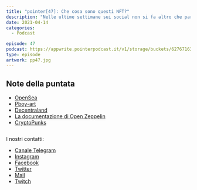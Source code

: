 ```yaml
---
title: "pointer[47]: Che cosa sono questi NFT?"
description: "Nelle ultime settimane sui social non si fa altro che parlare di NFT.  Chi siamo noi per non cavalcare l'onda e spiegarvi, in una puntata a tema, cosa sono e come vengono utilizzati? La quarantasettesima puntata del PointerPodcast sarà quindi un po' diversa dal solito: prima di registrare, Luca, non sapeva nulla di NFT. Farà quindi qualche domanda sul tema ad Alessandro ed Eugenio e poi insieme cercheremo di discuterne un po'"
date: 2021-04-14
categories:
  - Podcast

episode: 47
podcast: https://appwrite.pointerpodcast.it/v1/storage/buckets/627671639088838cd12f/files/2328ee36-4087-4a91-99b5-fe019c5b4b12/view?project=6276715aaae4d6008ec9
type: episode
artwork: pp47.jpg
---
```


## Note della puntata

<!-- wp:list -->
<ul><li><a href="https://opensea.io/">OpenSea</a></li><li><a href="https://www.pboy-art.com/">Pboy-art</a></li><li><a href="https://decentraland.org/">Decentraland</a></li><li><a href="https://docs.openzeppelin.com/contracts/2.x/api/token/erc721">La documentazione di Open Zeppelin</a></li><li><a href="https://www.larvalabs.com/cryptopunks">CryptoPunks</a></li></ul>
<!-- /wp:list -->

<!-- wp:image {"id":643,"sizeSlug":"large"} -->
<figure class="wp-block-image size-large"><img src="https://i2.wp.com/pointerpodcast.it/wp-content/uploads/2021/04/55kt0i.jpg?fit=780%2C780&amp;ssl=1" alt="" class="wp-image-643"/></figure>
<!-- /wp:image -->

I nostri contatti:

- [Canale Telegram](https://t.me/PointerPodcast)
- [Instagram](https://www.instagram.com/pointerpodcast/)
- [Facebook](https://www.facebook.com/pointerPodcast/)
- [Twitter](https://twitter.com/PointerPodcast)
- [Mail](info@pointerpodcast.it)
- [Twitch](https://www.twitch.tv/pointerpodcast)

